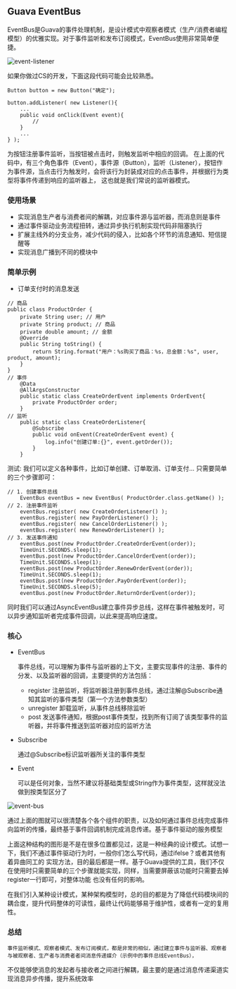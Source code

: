 ## Guava EventBus

EventBus是Guava的事件处理机制，是设计模式中观察者模式（生产/消费者编程模型）的优雅实现。对于事件监听和发布订阅模式，EventBus使用非常简单便捷。

![event-listener](/assets/images/23_12_21/event-listener.png)

如果你做过CS的开发，下面这段代码可能会比较熟悉。

```
Button button = new Button("确定");

button.addListener( new Listener(){
    ...
    public void onClick(Event event){
        // 
    }
    ...
} );
```
为按钮注册事件监听，当按钮被点击时，则触发监听中相应的回调。
在上面的代码中，有三个角色事件（Event），事件源（Button），监听（Listener），按钮作为事件源，当点击行为触发时，会将该行为封装成对应的点击事件，并根据行为类型将事件传递到响应的监听器上，
这也就是我们常说的监听器模式。

### 使用场景

+ 实现消息生产者与消费者间的解耦，对应事件源与监听器，而消息则是事件
+ 通过事件驱动业务流程扭转，通过异步执行机制实现代码非阻塞执行
+ 扩展主线外的分支业务，减少代码的侵入，比如各个环节的消息通知、短信提醒等
+ 实现消息广播到不同的模块中

### 简单示例
+ 订单支付时的消息发送

```
// 商品
public class ProductOrder {
    private String user; // 用户
    private String product; // 商品
    private double amount; // 金额
    @Override
    public String toString() {
        return String.format("用户：%s购买了商品：%s，总金额：%s", user, product, amount);
    }
}
// 事件
    @Data
    @AllArgsConstructor
    public static class CreateOrderEvent implements OrderEvent{
        private ProductOrder order;
    }
// 监听
    public static class CreateOrderListener{
        @Subscribe
        public void onEvent(CreateOrderEvent event) {
            log.info("创建订单:{}", event.getOrder());
        }
    }
```
测试:
我们可以定义各种事件，比如订单创建、订单取消、订单支付...
只需要简单的三个步骤即可：
```
// 1. 创建事件总线
    EventBus eventBus = new EventBus( ProductOrder.class.getName() );
// 2. 注册事件监听
    eventBus.register( new CreateOrderListener() );
    eventBus.register( new PayOrderListener() );
    eventBus.register( new CancelOrderListener() );
    eventBus.register( new RenewOrderListener() );
// 3. 发送事件通知
    eventBus.post(new ProductOrder.CreateOrderEvent(order));
    TimeUnit.SECONDS.sleep(1);
    eventBus.post(new ProductOrder.CancelOrderEvent(order));
    TimeUnit.SECONDS.sleep(1);
    eventBus.post(new ProductOrder.RenewOrderEvent(order));
    TimeUnit.SECONDS.sleep(1);
    eventBus.post(new ProductOrder.PayOrderEvent(order));
    TimeUnit.SECONDS.sleep(5);
    eventBus.post(new ProductOrder.ReturnOrderEvent(order));
```
同时我们可以通过AsyncEventBus建立事件异步总线，这样在事件被触发时，可以异步通知监听者完成事件回调，以此来提高响应速度。

### 核心
+ EventBus

    事件总线，可以理解为事件与监听器的上下文，主要实现事件的注册、事件的分发、以及监听器的回调，主要提供的方法包括：

  - register 注册监听，将监听器注册到事件总线，通过注解@Subscribe通知其监听的事件类型（第一个方法参数类型）
  - unregister 卸载监听，从事件总线移除监听
  - post 发送事件通知，根据post事件类型，找到所有订阅了该类型事件的监听器，并将事件推送到监听器对应的监听方法

+ Subscribe

    通过@Subscribe标识监听器所关注的事件类型

+ Event

    可以是任何对象，当然不建议将基础类型或String作为事件类型，这样就没法做到按类型区分了

![event-bus](/assets/images/23_12_21/event-bus.png)

通过上面的图就可以很清楚各个各个组件的职责，以及如何通过事件总线完成事件向监听的传播，最终基于事件回调机制完成消息传递。基于事件驱动的服务模型
	
上面这种结构的图形是不是在很多位置都见过，这是一种经典的设计模式。试想一下，我们不通过事件驱动行为时，一般你们怎么写代码，通过ifelse？或者其他有着异曲同工的
实现方法，目的最后都是一样。基于Guava提供的工具，我们不仅在使用时只需要简单的三个步骤就能实现，同样，当需要屏蔽该功能时只需要去掉register一行即可，对整体功能
也没有任何的影响。

>>
在我们引入某种设计模式，某种架构模型时，总的目的都是为了降低代码模块间的耦合度，提升代码整体的可读性，最终让代码能够易于维护性，或者有一定的复用性。

### 总结

    事件监听模式、观察者模式、发布订阅模式，都是非常的相似，通过建立事件与监听器、观察者与被观察者、生产者与消费者者间消息传递媒介（示例中的事件总线EventBus），
不仅能够使消息的发起者与接收者之间进行解耦，最主要的是通过消息传递渠道实现消息异步传播，提升系统效率